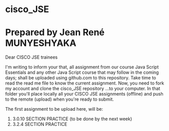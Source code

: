 # cisco_JSE
# Prepared by Jean René MUNYESHYAKA

Dear CISCO JSE trainees

I'm writing to inform your that, all assignment from our course Java Script Essentials and any other Java Script course that may follow in the coming days; shall be uploaded using github.com to this repository. Take time to read the read me file to know the current assignment. Now, you need to fork my account and clone the cisco_JSE repository ...to your computer. In that folder you'll place locally all your CISCO JSE assignments (offline) and push to the remote (upload) when you're ready to submit.

The first assignment to be upload here, will be:

1. 3.0.10 SECTION PRACTICE (to be done by the next week)
2. 3.2.4 SECTION PRACTICE
